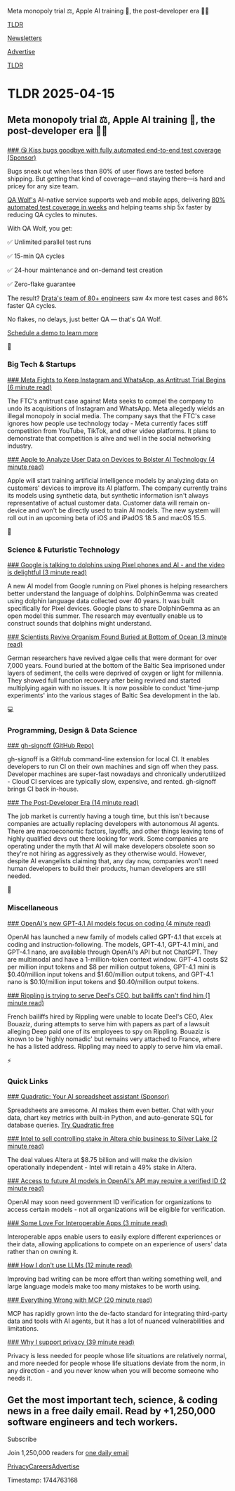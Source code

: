 Meta monopoly trial ⚖️, Apple AI training 🤖, the post-developer era 👨‍💻

[TLDR](/)

[Newsletters](/newsletters)

[Advertise](https://advertise.tldr.tech/)

[TLDR](/)

# TLDR 2025-04-15

## Meta monopoly trial ⚖️, Apple AI training 🤖, the post-developer era 👨‍💻

### 

[### 😘 Kiss bugs goodbye with fully automated end-to-end test coverage (Sponsor)](https://www.qawolf.com?utm_source=tldr&amp;utm_medium=newsletter&amp;utm_campaign=ACQ_All_Demo_Conversions__NewsletterAudience_-_Newsletter_KissBugsGoodbye_20250415-None_Experiment-FALSE&amp;utm_term=headline-KissBugsGoodbyeWithFullyAutomatedEndToEndTestCoverage&amp;utm_content=KissBugsGoodbye_ScheduleADemoToLearnMore__Headline%3AKissBugsGoodbyeWithFullyAutomatedEndToEndTestCoverage____Newsletter-PrimaryPlacement_20250415_v1_)

Bugs sneak out when less than 80% of user flows are tested before shipping. But getting that kind of coverage—and staying there—is hard and pricey for any size team.

[QA Wolf's](https://www.qawolf.com?utm_source=tldr&utm_medium=newsletter&utm_campaign=ACQ_All_Demo_Conversions__NewsletterAudience_-_Newsletter_KissBugsGoodbye_20250415-None_Experiment-FALSE&utm_term=body-QAWolf&utm_content=KissBugsGoodbye_ScheduleADemoToLearnMore__Headline%3AKissBugsGoodbyeWithFullyAutomatedEndToEndTestCoverage____Newsletter-PrimaryPlacement_20250415_v1_) AI-native service supports web and mobile apps, delivering [80% automated test coverage in weeks](https://www.qawolf.com/how-it-works?utm_source=tldr&utm_medium=newsletter&utm_campaign=ACQ_All_Demo_Conversions__NewsletterAudience_-_Newsletter_KissBugsGoodbye_20250415-None_Experiment-FALSE&utm_term=body-80PercentAutomatedTestCoverageInWeeks&utm_content=KissBugsGoodbye_ScheduleADemoToLearnMore__Headline%3AKissBugsGoodbyeWithFullyAutomatedEndToEndTestCoverage____Newsletter-PrimaryPlacement_20250415_v1_) and helping teams ship 5x faster by reducing QA cycles to minutes.

With QA Wolf, you get:

✅ Unlimited parallel test runs

✅ 15-min QA cycles

✅ 24-hour maintenance and on-demand test creation

✅ Zero-flake guarantee

The result? [Drata's team of 80+ engineers](https://www.qawolf.com/case-studies/drata?utm_source=tldr&utm_medium=newsletter&utm_campaign=ACQ_All_Demo_Conversions__NewsletterAudience_-_Newsletter_KissBugsGoodbye_20250415-None_Experiment-FALSE&utm_term=body-DratasTeamOf80PlusEngineers&utm_content=KissBugsGoodbye_ScheduleADemoToLearnMore__Headline%3AKissBugsGoodbyeWithFullyAutomatedEndToEndTestCoverage____Newsletter-PrimaryPlacement_20250415_v1_) saw 4x more test cases and 86% faster QA cycles.

No flakes, no delays, just better QA — that's QA Wolf.

[Schedule a demo to learn more](https://www.qawolf.com/schedule-a-demo?utm_source=tldr&utm_medium=newsletter&utm_campaign=ACQ_All_Demo_Conversions__NewsletterAudience_-_Newsletter_KissBugsGoodbye_20250415-None_Experiment-FALSE&utm_term=cta-ScheduleADemoToLearnMore&utm_content=KissBugsGoodbye_ScheduleADemoToLearnMore__Headline%3AKissBugsGoodbyeWithFullyAutomatedEndToEndTestCoverage____Newsletter-PrimaryPlacement_20250415_v1_)

📱

### Big Tech & Startups

[### Meta Fights to Keep Instagram and WhatsApp, as Antitrust Trial Begins (6 minute read)](https://www.wsj.com/tech/meta-fights-to-keep-instagram-and-whatsapp-as-antitrust-trial-begins-8c6911d9?st=7j76ef&reflink=desktopwebshare_permalink&utm_source=tldrnewsletter)

The FTC's antitrust case against Meta seeks to compel the company to undo its acquisitions of Instagram and WhatsApp. Meta allegedly wields an illegal monopoly in social media. The company says that the FTC's case ignores how people use technology today - Meta currently faces stiff competition from YouTube, TikTok, and other video platforms. It plans to demonstrate that competition is alive and well in the social networking industry.

[### Apple to Analyze User Data on Devices to Bolster AI Technology (4 minute read)](https://www.bloomberg.com/news/articles/2025-04-14/apple-to-analyze-user-data-on-devices-to-bolster-ai-technology?accessToken=eyJhbGciOiJIUzI1NiIsInR5cCI6IkpXVCJ9.eyJzb3VyY2UiOiJTdWJzY3JpYmVyR2lmdGVkQXJ0aWNsZSIsImlhdCI6MTc0NDY4NTkxOCwiZXhwIjoxNzQ1MjkwNzE4LCJhcnRpY2xlSWQiOiJTVUtEMThUMVVNMFgwMCIsImJjb25uZWN0SWQiOiJFQTExNDNDNTM4NEE0RUY5QTg5RjJEN0IxMTg2MzcwOSJ9.gN8tOqRLo1wtW6_gBnC53z2Z3TvylDasrNXIK3EA9OY&amp;utm_source=tldrnewsletter)

Apple will start training artificial intelligence models by analyzing data on customers' devices to improve its AI platform. The company currently trains its models using synthetic data, but synthetic information isn't always representative of actual customer data. Customer data will remain on-device and won't be directly used to train AI models. The new system will roll out in an upcoming beta of iOS and iPadOS 18.5 and macOS 15.5.

🚀

### Science & Futuristic Technology

[### Google is talking to dolphins using Pixel phones and AI - and the video is delightful (3 minute read)](https://www.zdnet.com/article/google-is-talking-to-dolphins-using-pixel-phones-and-ai-and-the-video-is-delightful/?utm_source=tldrnewsletter)

A new AI model from Google running on Pixel phones is helping researchers better understand the language of dolphins. DolphinGemma was created using dolphin language data collected over 40 years. It was built specifically for Pixel devices. Google plans to share DolphinGemma as an open model this summer. The research may eventually enable us to construct sounds that dolphins might understand.

[### Scientists Revive Organism Found Buried at Bottom of Ocean (3 minute read)](https://futurism.com/scientists-revive-organism-buried-ocean?utm_source=tldrnewsletter)

German researchers have revived algae cells that were dormant for over 7,000 years. Found buried at the bottom of the Baltic Sea imprisoned under layers of sediment, the cells were deprived of oxygen or light for millennia. They showed full function recovery after being revived and started multiplying again with no issues. It is now possible to conduct 'time-jump experiments' into the various stages of Baltic Sea development in the lab.

💻

### Programming, Design & Data Science

[### gh-signoff (GitHub Repo)](https://github.com/basecamp/gh-signoff?utm_source=tldrnewsletter)

gh-signoff is a GitHub command-line extension for local CI. It enables developers to run CI on their own machines and sign off when they pass. Developer machines are super-fast nowadays and chronically underutilized - Cloud CI services are typically slow, expensive, and rented. gh-signoff brings CI back in-house.

[### The Post-Developer Era (14 minute read)](https://www.joshwcomeau.com/blog/the-post-developer-era/?utm_source=tldrnewsletter)

The job market is currently having a tough time, but this isn't because companies are actually replacing developers with autonomous AI agents. There are macroeconomic factors, layoffs, and other things leaving tons of highly qualified devs out there looking for work. Some companies are operating under the myth that AI will make developers obsolete soon so they're not hiring as aggressively as they otherwise would. However, despite AI evangelists claiming that, any day now, companies won't need human developers to build their products, human developers are still needed.

🎁

### Miscellaneous

[### OpenAI's new GPT-4.1 AI models focus on coding (4 minute read)](https://techcrunch.com/2025/04/14/openais-new-gpt-4-1-models-focus-on-coding/?utm_source=tldrnewsletter)

OpenAI has launched a new family of models called GPT-4.1 that excels at coding and instruction-following. The models, GPT-4.1, GPT-4.1 mini, and GPT-4.1 nano, are available through OpenAI's API but not ChatGPT. They are multimodal and have a 1-million-token context window. GPT-4.1 costs $2 per million input tokens and $8 per million output tokens, GPT-4.1 mini is $0.40/million input tokens and $1.60/million output tokens, and GPT-4.1 nano is $0.10/million input tokens and $0.40/million output tokens.

[### Rippling is trying to serve Deel's CEO, but bailiffs can't find him (1 minute read)](https://techcrunch.com/2025/04/14/rippling-is-trying-to-serve-deels-ceo-but-bailiffs-cant-find-him/?utm_source=tldrnewsletter)

French bailiffs hired by Rippling were unable to locate Deel's CEO, Alex Bouaziz, during attempts to serve him with papers as part of a lawsuit alleging Deep paid one of its employees to spy on Rippling. Bouaziz is known to be 'highly nomadic' but remains very attached to France, where he has a listed address. Rippling may need to apply to serve him via email.

⚡

### Quick Links

[### Quadratic: Your AI spreadsheet assistant (Sponsor)](https://www.quadratichq.com/?utm_source=tldr&utm_medium=newsletter&utm_campaign=tldr-quicklink)

Spreadsheets are awesome. AI makes them even better. Chat with your data, chart key metrics with built-in Python, and auto-generate SQL for database queries. [Try Quadratic free](https://links.tldrnewsletter.com/YmYUhj)

[### Intel to sell controlling stake in Altera chip business to Silver Lake (2 minute read)](https://techcrunch.com/2025/04/14/intel-agrees-to-sell-controlling-stake-in-altera-chip-business/?utm_source=tldrnewsletter)

The deal values Altera at $8.75 billion and will make the division operationally independent - Intel will retain a 49% stake in Altera.

[### Access to future AI models in OpenAI's API may require a verified ID (2 minute read)](https://techcrunch.com/2025/04/13/access-to-future-ai-models-in-openais-api-may-require-a-verified-id/?utm_source=tldrnewsletter)

OpenAI may soon need government ID verification for organizations to access certain models - not all organizations will be eligible for verification.

[### Some Love For Interoperable Apps (3 minute read)](https://blog.jim-nielsen.com/2025/love-for-interoperability/?utm_source=tldrnewsletter)

Interoperable apps enable users to easily explore different experiences or their data, allowing applications to compete on an experience of users' data rather than on owning it.

[### How I don't use LLMs (12 minute read)](https://www.gleech.org/llms?utm_source=tldrnewsletter)

Improving bad writing can be more effort than writing something well, and large language models make too many mistakes to be worth using.

[### Everything Wrong with MCP (20 minute read)](https://blog.sshh.io/p/everything-wrong-with-mcp?utm_source=tldrnewsletter)

MCP has rapidly grown into the de-facto standard for integrating third-party data and tools with AI agents, but it has a lot of nuanced vulnerabilities and limitations.

[### Why I support privacy (39 minute read)](https://vitalik.eth.limo/general/2025/04/14/privacy.html?utm_source=tldrnewsletter)

Privacy is less needed for people whose life situations are relatively normal, and more needed for people whose life situations deviate from the norm, in any direction - and you never know when you will become someone who needs it.

## Get the most important tech, science, & coding news in a free daily email. Read by +1,250,000 software engineers and tech workers.

Subscribe

Join 1,250,000 readers for [one daily email](/api/latest/tech)

[Privacy](/privacy)[Careers](https://jobs.ashbyhq.com/tldr.tech)[Advertise](/tech/advertise)

Timestamp: 1744763168
